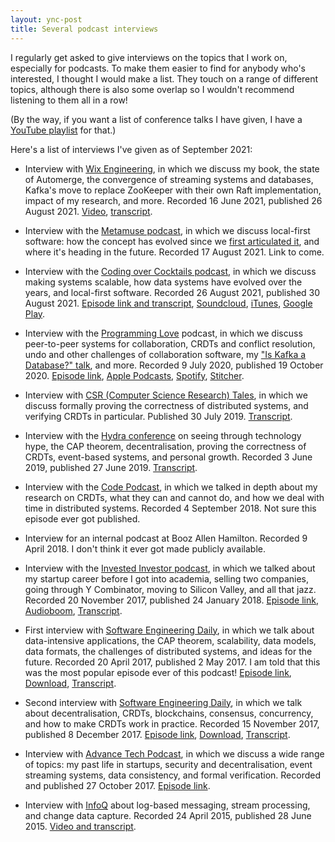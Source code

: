 ```yaml
---
layout: ync-post
title: Several podcast interviews
---
```


<!--
Also got asked to go on https://podcast.sustainoss.org/ and https://nurkiewicz.com/
and https://www.dataengineeringpodcast.com/
-->

I regularly get asked to give interviews on the topics that I work on, especially for podcasts.
To make them easier to find for anybody who's interested, I thought I would make a list.
They touch on a range of different topics, although there is also some overlap so I wouldn't
recommend listening to them all in a row!

(By the way, if you want a list of conference talks I have given, I have a
[YouTube playlist](https://www.youtube.com/playlist?list=PLeKd45zvjcDHJxge6VtYUAbYnvd_VNQCx) for that.)

Here's a list of interviews I've given as of September 2021:

* Interview with [Wix Engineering](https://www.wix.engineering/), in which we discuss my book, the
  state of Automerge, the convergence of streaming systems and databases, Kafka's move to replace
  ZooKeeper with their own Raft implementation, impact of my research, and more.
  Recorded 16 June 2021, published 26 August 2021.
  [Video](https://www.youtube.com/watch?v=jtK7LOcP76s),
  [transcript](https://www.wix.engineering/post/wix-engineering-tech-interviews-martin-kleppmann-natan-silnitsky).

* Interview with the [Metamuse podcast](https://museapp.com/podcast/), in which we discuss local-first
  software: how the concept has evolved since we [first articulated it](https://www.inkandswitch.com/local-first.html),
  and where it's heading in the future.
  Recorded 17 August 2021.
  Link to come.

* Interview with the [Coding over Cocktails podcast](https://www.torocloud.com/podcast), in which we
  discuss making systems scalable, how data systems have evolved over the years, and local-first
  software. Recorded 26 August 2021, published 30 August 2021.
  [Episode link and transcript](https://www.torocloud.com/podcast/designing-data-intensive-applications-martin-kleppmann),
  [Soundcloud](https://soundcloud.com/codingovercocktails/designing-data-intensive-applications-with-martin-kleppman),
  [iTunes](https://podcasts.apple.com/ph/podcast/designing-data-intensive-applications-with-martin/id1531450276?i=1000533284011),
  [Google Play](https://podcasts.google.com/feed/aHR0cHM6Ly9mZWVkcy5zb3VuZGNsb3VkLmNvbS91c2Vycy9zb3VuZGNsb3VkOnVzZXJzOjg3MjM0NTQxNi9zb3VuZHMucnNz/episode/dGFnOnNvdW5kY2xvdWQsMjAxMDp0cmFja3MvMTExMzg4MDIxNg?sa=X&ved=0CAUQkfYCahcKEwjo-NOKhdjyAhUAAAAAHQAAAAAQAQ).

* Interview with the [Programming Love](https://programming.love/) podcast, in which we discuss
  peer-to-peer systems for collaboration, CRDTs and conflict resolution, undo and other challenges
  of collaboration software, my ["Is Kafka a Database?" talk](/2018/10/17/kafka-summit.html), and more.
  Recorded 9 July 2020, published 19 October 2020.
  [Episode link](https://programming.love/programming-love-with-martin-kleppmann/),
  [Apple Podcasts](https://podcasts.apple.com/us/podcast/programming-love-with-martin-kleppmann/id1518407590?i=1000495317576),
  [Spotify](https://open.spotify.com/episode/7oc4i8h0LaFUx5l8ghJOOD),
  [Stitcher](https://www.stitcher.com/show/programming-love/episode/programming-love-with-martin-kleppmann-78699629).

* Interview with [CSR (Computer Science Research) Tales](https://medium.com/csr-tales), in which we
  discuss formally proving the correctness of distributed systems, and verifying CRDTs in particular.
  Published 30 July 2019.
  [Transcript](https://medium.com/csr-tales/csrtale-13-formal-verification-of-strong-eventual-consistency-1cc0af942e64).

* Interview with the [Hydra conference](https://hydraconf.com/) on seeing through technology hype,
  the CAP theorem, decentralisation, proving the correctness of CRDTs, event-based systems, and
  personal growth. Recorded 3 June 2019, published 27 June 2019.
  [Transcript](https://medium.com/@hydraconference/the-big-interview-with-martin-kleppmann-figuring-out-the-future-of-distributed-data-systems-28a680d99ae6).

* Interview with the [Code Podcast](https://codepodcast.com/), in which we talked in depth about
  my research on CRDTs, what they can and cannot do, and how we deal with time in distributed systems.
  Recorded 4 September 2018. Not sure this episode ever got published.

* Interview for an internal podcast at Booz Allen Hamilton. Recorded 9 April 2018. I don't think it
  ever got made publicly available.

* Interview with the [Invested Investor podcast](https://www.investedinvestor.com/index), in which
  we talked about my startup career before I got into academia, selling two companies, going
  through Y Combinator, moving to Silicon Valley, and all that jazz.
  Recorded 20 November 2017, published 24 January 2018.
  [Episode link](https://www.investedinvestor.com/articles/2018/1/23/martin-kleppmann),
  [Audioboom](https://audioboom.com/posts/6621031-martin-kleppmann-to-silicon-valley-and-back-again-with-two-exits-along-the-way),
  [Transcript](https://www.investedinvestor.com/martin-kleppmann-transcription).

* First interview with [Software Engineering Daily](https://softwareengineeringdaily.com/), in which
  we talk about data-intensive applications, the CAP theorem, scalability, data models, data formats,
  the challenges of distributed systems, and ideas for the future.
  Recorded 20 April 2017, published 2 May 2017.
  I am told that this was the most popular episode ever of this podcast!
  [Episode link](https://softwareengineeringdaily.com/2017/05/02/data-intensive-applications-with-martin-kleppmann/),
  [Download](http://traffic.libsyn.com/sedaily/dataintensive_edited_fixed.mp3),
  [Transcript](http://softwareengineeringdaily.com/wp-content/uploads/2017/05/SEDT15-Data-Intensive-Apps.pdf).

* Second interview with [Software Engineering Daily](https://softwareengineeringdaily.com/), in which
  we talk about decentralisation, CRDTs, blockchains, consensus, concurrency, and how to make CRDTs
  work in practice. Recorded 15 November 2017, published 8 December 2017.
  [Episode link](https://softwareengineeringdaily.com/2017/12/08/decentralized-objects-with-martin-kleppman/),
  [Download](http://traffic.libsyn.com/sedaily/CRDTs_Decentralized_Files.mp3),
  [Transcript](https://softwareengineeringdaily.com/wp-content/uploads/2017/12/SED477-CRDTs-Decentralized-Files.pdf).

* Interview with [Advance Tech Podcast](https://advancetechmedia.org/), in which we discuss a wide
  range of topics: my past life in startups, security and decentralisation, event streaming systems,
  data consistency, and formal verification.
  Recorded and published 27 October 2017.
  [Episode link](https://advancetechmedia.org/episode-008-martin-kleppmann/).

* Interview with [InfoQ](https://www.infoq.com/) about log-based messaging, stream processing, and
  change data capture. Recorded 24 April 2015, published 28 June 2015.
  [Video and transcript](https://www.infoq.com/interviews/kleppmann-data-infrastructure-logs-crdt/).
